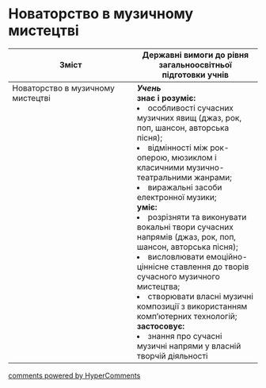 <div id="hypercomments_widget" class="js-hypercomments-widget invisible"></div>

# Новаторство в музичному мистецтві

<table>
  <tr>
    <td width="50%" align="center"><b>Зміст</b></td>
    <td width="50%" align="center"><b>Державні вимоги до рівня загальноосвітньої підготовки учнів</b></td>
  </tr>
<tbody>
  <tr>
<td width="50%" style="vertical-align:top !important;">Новаторство в музичному мистецтві
</td>
<td width="50%" style="vertical-align:top !important;">
<b><i>Учень</i></b><br>
<b>знає і розуміє:</b><br>
<li>особливості сучасних музичних явищ (джаз, рок, поп, шансон, авторська пісня);</li>
<li>відмінності між рок-оперою, мюзиклом і класичними музично-театральними жанрами;</li>
<li>виражальні засоби електронної музики;</li>
<b>уміє:</b><br>
<li>розрізняти та виконувати вокальні твори сучасних напрямів (джаз, рок, поп, шансон, авторська пісня);</li>
<li>висловлювати емоційно-ціннісне ставлення до творів сучасного музичного мистецтва;</li>
<li>створювати власні музичні композиції з використанням комп’ютерних технологій;</li>
<b>застосовує:</b><br>
<li>знання про сучасні музичні напрями у власній творчій діяльності</li>
</td>
  </tr>
</tbody>
</table>

<div class="js-hypercomments-container">
<a href="http://hypercomments.com" class="hc-link" title="comments widget">comments powered by HyperComments</a>
</div>